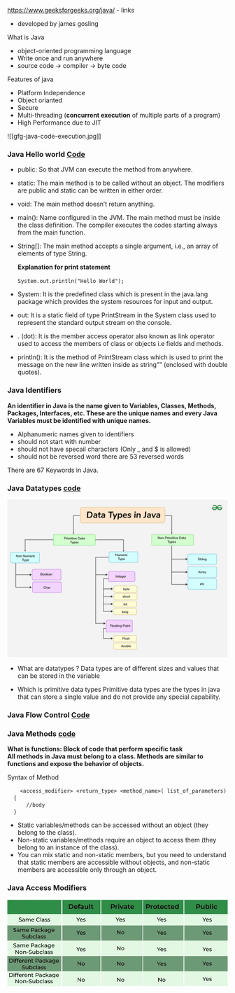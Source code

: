 https://www.geeksforgeeks.org/java/ - links
- developed by james gosling

What is Java
- object-oriented programming language
- Write once and run anywhere
- source code -> compiler -> byte code

Features of java
- Platform Independence
- Object orianted
- Secure
- Multi-threading (****concurrent execution**** of multiple parts of a program)
- High Performance due to JIT

![[gfg-java-code-execution.jpg]]

### Java Hello world [Code](HelloWorld.java)

- public: So that JVM can execute the method from anywhere.
- static: The main method is to be called without an object. The modifiers are public and static can be written  in        either order.
- void: The main method doesn’t return anything.
- main(): Name configured in the JVM. The main method must be inside the class definition. The compiler executes the codes starting always from the main function.
- String[]: The main method accepts a single argument, i.e., an array of elements of type String.

    **Explanation for print statement**
   
   `System.out.println("Hello World");`

- System: It is the predefined class which is present in the java.lang package which provides the system resources for input and output.
- out: It is a static field of type PrintStream in the System class used to represent the standard output stream on the console.
- . (dot): It is the member access operator also known as link operator used to access the members of class or objects i.e fields and methods.
- println(): It is the method of PrintStream class which is used to print the message on the new line written inside as string”” (enclosed with double quotes).

### Java Identifiers
**An identifier in Java is the name given to Variables, Classes, Methods, Packages, Interfaces, etc. These are the unique names and every Java Variables must be identified with unique names.**
- Alphanumeric names given to identifiers
- should not start with number
- should not have specail characters (Only _ and $ is allowed)
- should not be reversed word there are 53 reversed words

There are 67 Keywords in Java.

### Java Datatypes [code](DataTypes.java)
![alt text](image.png)

- What are datatypes ?
    Data types are of different sizes and values that can be stored in the variable

- Which is primitive data types
    Primitive data types are the types in java that can store a single value and do not provide any special capability. 

### Java Flow Control [Code](FlowControl.java)

### Java Methods [code](Methods.java)
  **What is functions: Block of code that perform specific task**\
  **All methods in Java must belong to a class. Methods are similar to functions and expose the behavior of objects.**
  
  Syntax of Method
  ```
      <access_modifier> <return_type> <method_name>( list_of_parameters)
    {
        //body
    }
  ```

 - Static variables/methods can be accessed without an object (they belong to the class).
 -  Non-static variables/methods require an object to access them (they belong to an instance of the class).
 - You can mix static and non-static members, but you need to understand that static members are accessible without objects, 
and non-static members are accessible only through an object.

### Java Access Modifiers
![img.png](img.png)